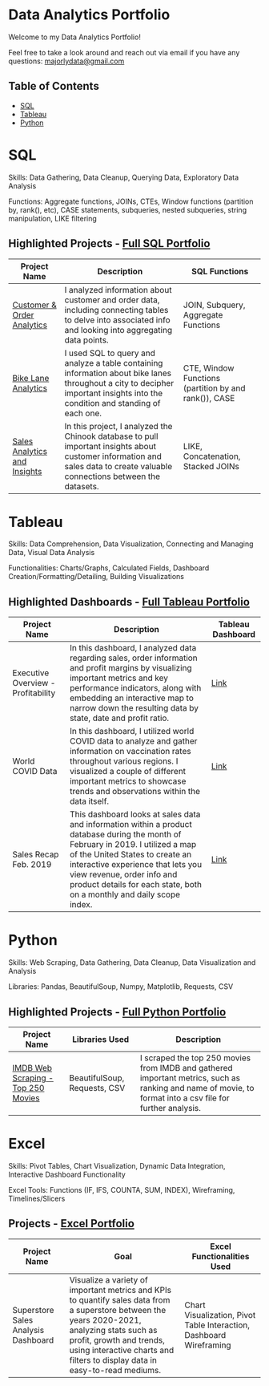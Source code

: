 # Data Analytics Portfolio

Welcome to my Data Analytics Portfolio! 

Feel free to take a look around and reach out via email if you have any questions: majorlydata@gmail.com

## Table of Contents
+ [SQL](#sql)
+ [Tableau](#tableau)
+ [Python](#python)

# SQL
Skills: Data Gathering, Data Cleanup, Querying Data, Exploratory Data Analysis

Functions: Aggregate functions, JOINs, CTEs, Window functions (partition by, rank(), etc), CASE statements, subqueries, nested subqueries, string manipulation, LIKE filtering

## Highlighted Projects - [Full SQL Portfolio](https://github.com/MajorlyData/Data-Analytics-Portfolio/tree/main/SQL)
| **Project Name**                                                                                                                         | **Description**                                                                                                                                                            | **SQL Functions**                                     |
|------------------------------------------------------------------------------------------------------------------------------------------|----------------------------------------------------------------------------------------------------------------------------------------------------------------------------|-------------------------------------------------------|
| [Customer & Order Analytics](https://github.com/MajorlyData/Data-Analytics-Portfolio/blob/main/SQL/Customer%20%26%20Order%20Analytics)   | I analyzed information about customer and order data, including connecting tables to delve into associated info and looking into aggregating data points.                  | JOIN, Subquery, Aggregate Functions                   |
| [Bike Lane Analytics](https://github.com/MajorlyData/Data-Analytics-Portfolio/blob/main/SQL/Bike%20Lane%20Analytics)                     | I used SQL to query and analyze a table containing information about bike lanes throughout a city to decipher important insights into the condition and standing of each one.  | CTE, Window Functions (partition by and rank()), CASE |
| [Sales Analytics and Insights](https://github.com/MajorlyData/Data-Analytics-Portfolio/blob/main/SQL/Sales%20Analytics%20and%20Insights) | In this project, I analyzed the Chinook database to pull important insights about customer information and sales data to create valuable connections between the datasets. | LIKE, Concatenation, Stacked JOINs                    |

# Tableau
Skills: Data Comprehension, Data Visualization, Connecting and Managing Data, Visual Data Analysis

Functionalities: Charts/Graphs, Calculated Fields, Dashboard Creation/Formatting/Detailing, Building Visualizations

## Highlighted Dashboards - [Full Tableau Portfolio](https://public.tableau.com/app/profile/majorly.data)
| **Project Name** | **Description** | **Tableau Dashboard** |
|------------------|-----------------|-----------------------|
| Executive Overview - Profitability | In this dashboard, I analyzed data regarding sales, order information and profit margins by visualizing important metrics and key performance indicators, along with embedding an interactive map to narrow down the resulting data by state, date and profit ratio. | [Link](https://public.tableau.com/app/profile/majorly.data/viz/ExecutiveOverview-Profitability_16827109671440/ExecutiveOverview)
| World COVID Data | In this dashboard, I utilized world COVID data to analyze and gather information on vaccination rates throughout various regions. I visualized a couple of different important metrics to showcase trends and observations within the data itself. | [Link](https://public.tableau.com/app/profile/majorly.data/viz/WorldCOVIDData_16825975396150/WorldCOVIDData) 
| Sales Recap Feb. 2019 | This dashboard looks at sales data and information within a product database during the month of February in 2019. I utilized a map of the United States to create an interactive experience that lets you view revenue, order info and product details for each state, both on a monthly and daily scope index. | [Link](https://public.tableau.com/app/profile/majorly.data/viz/SalesRecapFeb_2019/ProductOrderAnalysis)

# Python
Skills: Web Scraping, Data Gathering, Data Cleanup, Data Visualization and Analysis

Libraries: Pandas, BeautifulSoup, Numpy, Matplotlib, Requests, CSV

## Highlighted Projects - [Full Python Portfolio](https://github.com/MajorlyData/Data-Analytics-Portfolio/tree/main/Python)
| **Project Name** | **Libraries Used** | **Description** |
|------------------|-----------------|-----------------------|
| [IMDB Web Scraping - Top 250 Movies](https://github.com/MajorlyData/Data-Analytics-Portfolio/blob/main/Python/IMDB_Scraping.ipynb) | BeautifulSoup, Requests, CSV | I scraped the top 250 movies from IMDB and gathered important metrics, such as ranking and name of movie, to format into a csv file for further analysis.

# Excel
Skills: Pivot Tables, Chart Visualization, Dynamic Data Integration, Interactive Dashboard Functionality

Excel Tools: Functions (IF, IFS, COUNTA, SUM, INDEX), Wireframing, Timelines/Slicers

## Projects - [Excel Portfolio](https://www.canva.com/design/DAFiupK05Fk/K5nZtrBbzaRVY26do9zduQ/edit?utm_content=DAFiupK05Fk&utm_campaign=designshare&utm_medium=link2&utm_source=sharebutton)
| **Project Name** | **Goal** | **Excel Functionalities Used** |
|------------------|----------|--------------------------------|
| Superstore Sales Analysis Dashboard | Visualize a variety of important metrics and KPIs to quantify sales data from a superstore between the years 2020-2021, analyzing stats such as profit, growth and trends, using interactive charts and filters to display data in easy-to-read mediums. | Chart Visualization, Pivot Table Interaction, Dashboard Wireframing |
